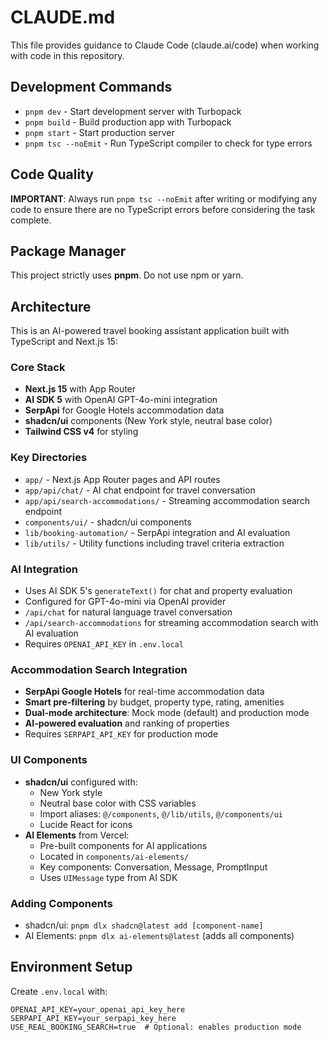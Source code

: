 # CLAUDE.md

This file provides guidance to Claude Code (claude.ai/code) when working with code in this repository.

## Development Commands

- `pnpm dev` - Start development server with Turbopack
- `pnpm build` - Build production app with Turbopack
- `pnpm start` - Start production server
- `pnpm tsc --noEmit` - Run TypeScript compiler to check for type errors

## Code Quality

**IMPORTANT**: Always run `pnpm tsc --noEmit` after writing or modifying any code to ensure there are no TypeScript errors before considering the task complete.

## Package Manager

This project strictly uses **pnpm**. Do not use npm or yarn.

## Architecture

This is an AI-powered travel booking assistant application built with TypeScript and Next.js 15:

### Core Stack
- **Next.js 15** with App Router
- **AI SDK 5** with OpenAI GPT-4o-mini integration
- **SerpApi** for Google Hotels accommodation data
- **shadcn/ui** components (New York style, neutral base color)
- **Tailwind CSS v4** for styling

### Key Directories
- `app/` - Next.js App Router pages and API routes
- `app/api/chat/` - AI chat endpoint for travel conversation
- `app/api/search-accommodations/` - Streaming accommodation search endpoint
- `components/ui/` - shadcn/ui components
- `lib/booking-automation/` - SerpApi integration and AI evaluation
- `lib/utils/` - Utility functions including travel criteria extraction

### AI Integration
- Uses AI SDK 5's `generateText()` for chat and property evaluation
- Configured for GPT-4o-mini via OpenAI provider
- `/api/chat` for natural language travel conversation
- `/api/search-accommodations` for streaming accommodation search with AI evaluation
- Requires `OPENAI_API_KEY` in `.env.local`

### Accommodation Search Integration
- **SerpApi Google Hotels** for real-time accommodation data
- **Smart pre-filtering** by budget, property type, rating, amenities
- **Dual-mode architecture**: Mock mode (default) and production mode
- **AI-powered evaluation** and ranking of properties
- Requires `SERPAPI_API_KEY` for production mode

### UI Components
- **shadcn/ui** configured with:
  - New York style
  - Neutral base color with CSS variables
  - Import aliases: `@/components`, `@/lib/utils`, `@/components/ui`
  - Lucide React for icons
- **AI Elements** from Vercel:
  - Pre-built components for AI applications
  - Located in `components/ai-elements/`
  - Key components: Conversation, Message, PromptInput
  - Uses `UIMessage` type from AI SDK

### Adding Components
- shadcn/ui: `pnpm dlx shadcn@latest add [component-name]`
- AI Elements: `pnpm dlx ai-elements@latest` (adds all components)

## Environment Setup

Create `.env.local` with:
```
OPENAI_API_KEY=your_openai_api_key_here
SERPAPI_API_KEY=your_serpapi_key_here
USE_REAL_BOOKING_SEARCH=true  # Optional: enables production mode
```